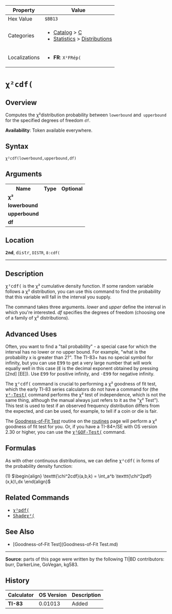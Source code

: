 | Property      | Value |
|---------------|-------|
| Hex Value     | `$BB13`|
| Categories    | <ul><li>[Catalog](<../categories/Catalog.md>) > [C](<../categories/Catalog.md#C>)</li><li>[Statistics](<../categories/Statistics.md>) > [Distributions](<../categories/Statistics.md#Distributions>)</li></ul> |
| Localizations | <ul><li><b>FR</b>: `X²FRép(	`</li></ul> |

# `χ²cdf(`

## Overview
Computes the χ²distribution probability between `lowerbound` and` upperbound` for the specified degrees of freedom `df`.


<b>Availability</b>: Token available everywhere.

## Syntax
`χ²cdf(lowerbound,upperbound,df)`

## Arguments
<table>
<tr><th>Name</th><th>Type</th><th>Optional</th></tr>

<tr><td><b>χ²</b></td><td></td><td></td></tr>

<tr><td><b>lowerbound</b></td><td></td><td></td></tr>

<tr><td><b>upperbound</b></td><td></td><td></td></tr>

<tr><td><b>df</b></td><td></td><td></td></tr>

</table>

## Location
<tt><kbd><b>2nd</b></kbd></tt>, <kbd>distr</kbd>, `DISTR`, `8:cdf(`
<hr>

## Description

<tt>χ²cdf(</tt> is the χ² cumulative density function. If some random variable follows a χ² distribution, you can use this command to find the probability that this variable will fall in the interval you supply.

The command takes three arguments. _lower_ and _upper_ define the interval in which you're interested. _df_ specifies the degrees of freedom (choosing one of a family of χ² distributions).

## Advanced Uses

Often, you want to find a "tail probability" - a special case for which the interval has no lower or no upper bound. For example, "what is the probability x is greater than 2?". The TI-83+ has no special symbol for infinity, but you can use <tt>E99</tt> to get a very large number that will work equally well in this case (<tt>E</tt> is the decimal exponent obtained by pressing [2nd] [EE]). Use <tt>E99</tt> for positive infinity, and <tt>-E99</tt> for negative infinity.

The <tt>χ²cdf(</tt> command is crucial to performing a χ² goodness of fit test, which the early TI-83 series calculators do not have a command for (the <tt><a href="χ²-Test(.md">χ²-Test(</a></tt> command performs the χ² test of independence, which is not the same thing, although the manual always just refers to it as the "χ² Test"). This test is used to test if an observed frequency distribution differs from the expected, and can be used, for example, to tell if a coin or die is fair.

The [Goodness-of-Fit Test](goodness-of-fit) routine on the [routines](routines.md) page will perform a χ² goodness of fit test for you. Or, if you have a TI-84+/SE with OS version 2.30 or higher, you can use the <tt><a href="χ²GOF-Test(.md">χ²GOF-Test(</a></tt> command.

## Formulas

As with other continuous distributions, we can define <tt>χ²cdf(</tt> in forms of the probability density function:

(1) $`\begin{align} \texttt{\chi^2cdf}(a,b,k) = \int_a^b \texttt{\chi^2pdf}(x,k)\,dx \end{align}`$ 

## Related Commands

*   <tt><a href="χ²pdf(.md">χ²pdf(</a></tt>
*   <tt><a href="Shadeχ²(.md">Shadeχ²(</a></tt>

## See Also

*   [Goodness-of-Fit Test](Goodness-of-Fit Test.md)

* * *

**Source**: parts of this page were written by the following TI|BD contributors: burr, DarkerLine, GoVegan, kg583.

## History
| Calculator | OS Version | Description |
|------------|------------|-------------|
| <b>TI-83</b> | 0.01013 | Added |


